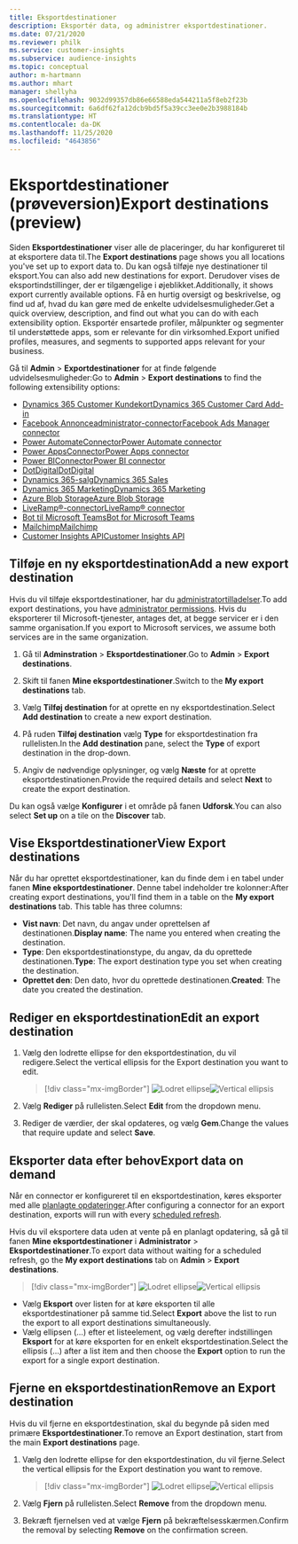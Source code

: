 ```yaml
---
title: Eksportdestinationer
description: Eksportér data, og administrer eksportdestinationer.
ms.date: 07/21/2020
ms.reviewer: philk
ms.service: customer-insights
ms.subservice: audience-insights
ms.topic: conceptual
author: m-hartmann
ms.author: mhart
manager: shellyha
ms.openlocfilehash: 9032d99357db86e66588eda544211a5f8eb2f23b
ms.sourcegitcommit: 6a6df62fa12dcb9bd5f5a39cc3ee0e2b3988184b
ms.translationtype: HT
ms.contentlocale: da-DK
ms.lasthandoff: 11/25/2020
ms.locfileid: "4643856"
---
```

# <a name="export-destinations-preview"></a><span data-ttu-id="80652-103">Eksportdestinationer (prøveversion)</span><span class="sxs-lookup"><span data-stu-id="80652-103">Export destinations (preview)</span></span>

<span data-ttu-id="80652-104">Siden **Eksportdestinationer** viser alle de placeringer, du har konfigureret til at eksportere data til.</span><span class="sxs-lookup"><span data-stu-id="80652-104">The **Export destinations** page shows you all locations you've set up to export data to.</span></span> <span data-ttu-id="80652-105">Du kan også tilføje nye destinationer til eksport.</span><span class="sxs-lookup"><span data-stu-id="80652-105">You can also add new destinations for export.</span></span> <span data-ttu-id="80652-106">Derudover vises de eksportindstillinger, der er tilgængelige i øjeblikket.</span><span class="sxs-lookup"><span data-stu-id="80652-106">Additionally, it shows export currently available options.</span></span> <span data-ttu-id="80652-107">Få en hurtig oversigt og beskrivelse, og find ud af, hvad du kan gøre med de enkelte udvidelsesmuligheder.</span><span class="sxs-lookup"><span data-stu-id="80652-107">Get a quick overview, description, and find out what you can do with each extensibility option.</span></span> <span data-ttu-id="80652-108">Eksportér ensartede profiler, målpunkter og segmenter til understøttede apps, som er relevante for din virksomhed.</span><span class="sxs-lookup"><span data-stu-id="80652-108">Export unified profiles, measures, and segments to supported apps relevant for your business.</span></span>

<span data-ttu-id="80652-109">Gå til **Admin** > **Exportdestinationer** for at finde følgende udvidelsesmuligheder:</span><span class="sxs-lookup"><span data-stu-id="80652-109">Go to **Admin** > **Export destinations** to find the following extensibility options:</span></span>

- [<span data-ttu-id="80652-110">Dynamics 365 Customer Kundekort</span><span class="sxs-lookup"><span data-stu-id="80652-110">Dynamics 365 Customer Card Add-in</span></span>](customer-card-add-in.md)
- [<span data-ttu-id="80652-111">Facebook Annonceadministrator-connector</span><span class="sxs-lookup"><span data-stu-id="80652-111">Facebook Ads Manager connector</span></span>](export-facebook.md)
- [<span data-ttu-id="80652-112">Power AutomateConnector</span><span class="sxs-lookup"><span data-stu-id="80652-112">Power Automate connector</span></span>](export-power-automate.md)
- [<span data-ttu-id="80652-113">Power AppsConnector</span><span class="sxs-lookup"><span data-stu-id="80652-113">Power Apps connector</span></span>](export-power-apps.md)
- [<span data-ttu-id="80652-114">Power BIConnector</span><span class="sxs-lookup"><span data-stu-id="80652-114">Power BI connector</span></span>](export-power-bi.md)
- [<span data-ttu-id="80652-115">DotDigital</span><span class="sxs-lookup"><span data-stu-id="80652-115">DotDigital</span></span>](export-dotdigital.md)
- [<span data-ttu-id="80652-116">Dynamics 365-salg</span><span class="sxs-lookup"><span data-stu-id="80652-116">Dynamics 365 Sales</span></span>](export-dynamics365-sales.md)
- [<span data-ttu-id="80652-117">Dynamics 365 Marketing</span><span class="sxs-lookup"><span data-stu-id="80652-117">Dynamics 365 Marketing</span></span>](export-dynamics365-marketing.md)
- [<span data-ttu-id="80652-118">Azure Blob Storage</span><span class="sxs-lookup"><span data-stu-id="80652-118">Azure Blob Storage</span></span>](export-azure-blob-storage.md)
- [<span data-ttu-id="80652-119">LiveRamp&reg;-connector</span><span class="sxs-lookup"><span data-stu-id="80652-119">LiveRamp&reg; connector</span></span>](export-liveramp.md)
- [<span data-ttu-id="80652-120">Bot til Microsoft Teams</span><span class="sxs-lookup"><span data-stu-id="80652-120">Bot for Microsoft Teams</span></span>](export-teams-bot.md)
- [<span data-ttu-id="80652-121">Mailchimp</span><span class="sxs-lookup"><span data-stu-id="80652-121">Mailchimp</span></span>](export-mailchimp.md)
- [<span data-ttu-id="80652-122">Customer Insights API</span><span class="sxs-lookup"><span data-stu-id="80652-122">Customer Insights API</span></span>](apis.md)

## <a name="add-a-new-export-destination"></a><span data-ttu-id="80652-123">Tilføje en ny eksportdestination</span><span class="sxs-lookup"><span data-stu-id="80652-123">Add a new export destination</span></span>

<span data-ttu-id="80652-124">Hvis du vil tilføje eksportdestinationer, har du [administratortilladelser](permissions.md).</span><span class="sxs-lookup"><span data-stu-id="80652-124">To add export destinations, you have [administrator permissions](permissions.md).</span></span> <span data-ttu-id="80652-125">Hvis du eksporterer til Microsoft-tjenester, antages det, at begge servicer er i den samme organisation.</span><span class="sxs-lookup"><span data-stu-id="80652-125">If you export to Microsoft services, we assume both services are in the same organization.</span></span>

1. <span data-ttu-id="80652-126">Gå til **Adminstration** > **Eksportdestinationer**.</span><span class="sxs-lookup"><span data-stu-id="80652-126">Go to **Admin** > **Export destinations**.</span></span>

1. <span data-ttu-id="80652-127">Skift til fanen **Mine eksportdestinationer**.</span><span class="sxs-lookup"><span data-stu-id="80652-127">Switch to the **My export destinations** tab.</span></span>

1. <span data-ttu-id="80652-128">Vælg **Tilføj destination** for at oprette en ny eksportdestination.</span><span class="sxs-lookup"><span data-stu-id="80652-128">Select **Add destination** to create a new export destination.</span></span>

1. <span data-ttu-id="80652-129">På ruden **Tilføj destination** vælg **Type** for eksportdestination fra rullelisten.</span><span class="sxs-lookup"><span data-stu-id="80652-129">In the **Add destination** pane, select the **Type** of export destination in the drop-down.</span></span>

1. <span data-ttu-id="80652-130">Angiv de nødvendige oplysninger, og vælg **Næste** for at oprette eksportdestinationen.</span><span class="sxs-lookup"><span data-stu-id="80652-130">Provide the required details and select **Next** to create the export destination.</span></span>

<span data-ttu-id="80652-131">Du kan også vælge **Konfigurer** i et område på fanen **Udforsk**.</span><span class="sxs-lookup"><span data-stu-id="80652-131">You can also select **Set up** on a tile on the **Discover** tab.</span></span>

## <a name="view-export-destinations"></a><span data-ttu-id="80652-132">Vise Eksportdestinationer</span><span class="sxs-lookup"><span data-stu-id="80652-132">View Export destinations</span></span>

<span data-ttu-id="80652-133">Når du har oprettet eksportdestinationer, kan du finde dem i en tabel under fanen **Mine eksportdestinationer**. Denne tabel indeholder tre kolonner:</span><span class="sxs-lookup"><span data-stu-id="80652-133">After creating export destinations, you'll find them in a table on the **My export destinations** tab. This table has three columns:</span></span>

- <span data-ttu-id="80652-134">**Vist navn**: Det navn, du angav under oprettelsen af destinationen.</span><span class="sxs-lookup"><span data-stu-id="80652-134">**Display name**: The name you entered when creating the destination.</span></span>
- <span data-ttu-id="80652-135">**Type**: Den eksportdestinationstype, du angav, da du oprettede destinationen.</span><span class="sxs-lookup"><span data-stu-id="80652-135">**Type**: The export destination type you set when creating the destination.</span></span>
- <span data-ttu-id="80652-136">**Oprettet den**: Den dato, hvor du oprettede destinationen.</span><span class="sxs-lookup"><span data-stu-id="80652-136">**Created**: The date you created the destination.</span></span>

## <a name="edit-an-export-destination"></a><span data-ttu-id="80652-137">Rediger en eksportdestination</span><span class="sxs-lookup"><span data-stu-id="80652-137">Edit an export destination</span></span>

1. <span data-ttu-id="80652-138">Vælg den lodrette ellipse for den eksportdestination, du vil redigere.</span><span class="sxs-lookup"><span data-stu-id="80652-138">Select the vertical ellipsis for the Export destination you want to edit.</span></span>

   > [!div class="mx-imgBorder"]
   > <span data-ttu-id="80652-139">![Lodret ellipse](media/export-destinations-page-ellipsis.png "Lodret ellipse")</span><span class="sxs-lookup"><span data-stu-id="80652-139">![Vertical ellipsis](media/export-destinations-page-ellipsis.png "Vertical ellipsis")</span></span>

1. <span data-ttu-id="80652-140">Vælg **Rediger** på rullelisten.</span><span class="sxs-lookup"><span data-stu-id="80652-140">Select **Edit** from the dropdown menu.</span></span>

1. <span data-ttu-id="80652-141">Rediger de værdier, der skal opdateres, og vælg **Gem**.</span><span class="sxs-lookup"><span data-stu-id="80652-141">Change the values that require update and select **Save**.</span></span>

## <a name="export-data-on-demand"></a><span data-ttu-id="80652-142">Eksporter data efter behov</span><span class="sxs-lookup"><span data-stu-id="80652-142">Export data on demand</span></span>

<span data-ttu-id="80652-143">Når en connector er konfigureret til en eksportdestination, køres eksporter med alle [planlagte opdateringer](system.md#schedule-tab).</span><span class="sxs-lookup"><span data-stu-id="80652-143">After configuring a connector for an export destination, exports will run with every [scheduled refresh](system.md#schedule-tab).</span></span>

<span data-ttu-id="80652-144">Hvis du vil eksportere data uden at vente på en planlagt opdatering, så gå til fanen **Mine eksportdestinationer** i **Administrator** > **Eksportdestinationer**.</span><span class="sxs-lookup"><span data-stu-id="80652-144">To export data without waiting for a scheduled refresh, go the **My export destinations** tab on **Admin** > **Export destinations**.</span></span>

> [!div class="mx-imgBorder"]
> <span data-ttu-id="80652-145">![Lodret ellipse](media/export-destinations-page-ellipsis.png "Lodret ellipse")</span><span class="sxs-lookup"><span data-stu-id="80652-145">![Vertical ellipsis](media/export-destinations-page-ellipsis.png "Vertical ellipsis")</span></span>

- <span data-ttu-id="80652-146">Vælg **Eksport** over listen for at køre eksporten til alle eksportdestinationer på samme tid.</span><span class="sxs-lookup"><span data-stu-id="80652-146">Select **Export** above the list to run the export to all export destinations simultaneously.</span></span>
- <span data-ttu-id="80652-147">Vælg ellipsen (...) efter et listeelement, og vælg derefter indstillingen **Eksport** for at køre eksporten for en enkelt eksportdestination.</span><span class="sxs-lookup"><span data-stu-id="80652-147">Select the ellipsis (...) after a list item and then choose the **Export** option to run the export for a single export destination.</span></span>

## <a name="remove-an-export-destination"></a><span data-ttu-id="80652-148">Fjerne en eksportdestination</span><span class="sxs-lookup"><span data-stu-id="80652-148">Remove an Export destination</span></span>

<span data-ttu-id="80652-149">Hvis du vil fjerne en eksportdestination, skal du begynde på siden med primære **Eksportdestinationer**.</span><span class="sxs-lookup"><span data-stu-id="80652-149">To remove an Export destination, start from the main **Export destinations** page.</span></span>

1. <span data-ttu-id="80652-150">Vælg den lodrette ellipse for den eksportdestination, du vil fjerne.</span><span class="sxs-lookup"><span data-stu-id="80652-150">Select the vertical ellipsis for the Export destination you want to remove.</span></span>

   > [!div class="mx-imgBorder"]
   > <span data-ttu-id="80652-151">![Lodret ellipse](media/export-destinations-page-ellipsis.png "Lodret ellipse")</span><span class="sxs-lookup"><span data-stu-id="80652-151">![Vertical ellipsis](media/export-destinations-page-ellipsis.png "Vertical ellipsis")</span></span>

2. <span data-ttu-id="80652-152">Vælg **Fjern** på rullelisten.</span><span class="sxs-lookup"><span data-stu-id="80652-152">Select **Remove** from the dropdown menu.</span></span>

3. <span data-ttu-id="80652-153">Bekræft fjernelsen ved at vælge **Fjern** på bekræftelsesskærmen.</span><span class="sxs-lookup"><span data-stu-id="80652-153">Confirm the removal by selecting **Remove** on the confirmation screen.</span></span>
